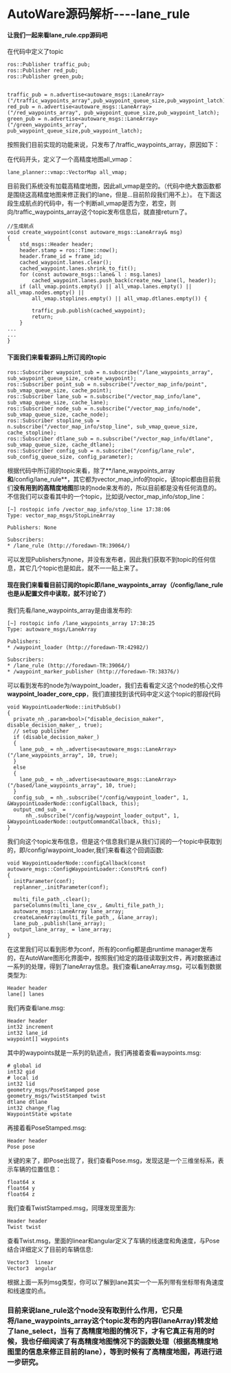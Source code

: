 # AutoWare源码解析----lane_rule

#### 让我们一起来看lane_rule.cpp源码吧
在代码中定义了topic

```
ros::Publisher traffic_pub;
ros::Publisher red_pub;
ros::Publisher green_pub;


traffic_pub = n.advertise<autoware_msgs::LaneArray>("/traffic_waypoints_array",pub_waypoint_queue_size,pub_waypoint_latch);
red_pub = n.advertise<autoware_msgs::LaneArray>("/red_waypoints_array", pub_waypoint_queue_size,pub_waypoint_latch);
green_pub = n.advertise<autoware_msgs::LaneArray>("/green_waypoints_array", pub_waypoint_queue_size,pub_waypoint_latch);
```
按照我们目前实现的功能来说，只发布了/traffic_waypoints_array，原因如下：


在代码开头，定义了一个高精度地图all_vmap：
```
lane_planner::vmap::VectorMap all_vmap;
```
目前我们系统没有加载高精度地图，因此all_vmap是空的。（代码中绝大数函数都是围绕这高精度地图来修正我们的lane，但是...目前阶段我们用不上）。
在下面这段生成航点的代码中，有一个判断all_vmap是否为空，若空，则向/traffic_waypoints_array这个topic发布信息后，就直接return了。
```
//生成航点
void create_waypoint(const autoware_msgs::LaneArray& msg)
{
	std_msgs::Header header;
	header.stamp = ros::Time::now();
	header.frame_id = frame_id;
	cached_waypoint.lanes.clear();
	cached_waypoint.lanes.shrink_to_fit();
	for (const autoware_msgs::lane& l : msg.lanes)
		cached_waypoint.lanes.push_back(create_new_lane(l, header));
	if (all_vmap.points.empty() || all_vmap.lanes.empty() || all_vmap.nodes.empty() ||
	    all_vmap.stoplines.empty() || all_vmap.dtlanes.empty()) {
		
		traffic_pub.publish(cached_waypoint);
		return; 
	}
...
...
}
```
#### 下面我们来看看源码上所订阅的topic
```
ros::Subscriber waypoint_sub = n.subscribe("/lane_waypoints_array", sub_waypoint_queue_size, create_waypoint);
ros::Subscriber point_sub = n.subscribe("/vector_map_info/point", sub_vmap_queue_size, cache_point);
ros::Subscriber lane_sub = n.subscribe("/vector_map_info/lane", sub_vmap_queue_size, cache_lane);
ros::Subscriber node_sub = n.subscribe("/vector_map_info/node", sub_vmap_queue_size, cache_node);
ros::Subscriber stopline_sub = n.subscribe("/vector_map_info/stop_line", sub_vmap_queue_size, cache_stopline);
ros::Subscriber dtlane_sub = n.subscribe("/vector_map_info/dtlane", sub_vmap_queue_size, cache_dtlane);
ros::Subscriber config_sub = n.subscribe("/config/lane_rule", sub_config_queue_size, config_parameter);
```

根据代码中所订阅的topic来看，除了**/lane_waypoints_array**和**/config/lane_rule**，其它都为vector_map_info的topic，该topic都由目前我们**没有用到的高精度地图**那块的node来发布的，所以目前都是没有任何消息的。不信我们可以查看其中的一个topic，比如说/vector_map_info/stop_line：
```
[~] rostopic info /vector_map_info/stop_line 17:38:06 
Type: vector_map_msgs/StopLineArray

Publishers: None

Subscribers: 
* /lane_rule (http://foredawn-TR:39064/)
```
可以发现Publishers为none，并没有发布者，因此我们获取不到topic的任何信息，其它几个topic也是如此，就不一一贴上来了。

#### 现在我们来看看目前订阅的topic即/lane_waypoints_array（/config/lane_rule也是从配置文件中读取，就不讨论了）

我们先看/lane_waypoints_array是由谁发布的:
```
[~] rostopic info /lane_waypoints_array 17:38:25 
Type: autoware_msgs/LaneArray

Publishers: 
* /waypoint_loader (http://foredawn-TR:42982/)

Subscribers: 
* /lane_rule (http://foredawn-TR:39064/)
* /waypoint_marker_publisher (http://foredawn-TR:38376/)
```
可以看到发布的node为/waypoint_loader，我们去看看定义这个node的核心文件**waypoint_loader_core_cpp**，我们直接找到该代码中定义这个topic的那段代码
```
void WaypointLoaderNode::initPubSub()
{
  private_nh_.param<bool>("disable_decision_maker", disable_decision_maker_, true);
  // setup publisher
  if (disable_decision_maker_)
  {
    lane_pub_ = nh_.advertise<autoware_msgs::LaneArray>("/lane_waypoints_array", 10, true);
  }
  else
  {
    lane_pub_ = nh_.advertise<autoware_msgs::LaneArray>("/based/lane_waypoints_array", 10, true);
  }
  config_sub_ = nh_.subscribe("/config/waypoint_loader", 1, &WaypointLoaderNode::configCallback, this);
  output_cmd_sub_ =
      nh_.subscribe("/config/waypoint_loader_output", 1, &WaypointLoaderNode::outputCommandCallback, this);
}

```
我们向这个topic发布信息，但是这个信息我们是从我们订阅的一个topic中获取到的，即/config/waypoint_loader,我们来看看这个回调函数:

```
void WaypointLoaderNode::configCallback(const autoware_msgs::ConfigWaypointLoader::ConstPtr& conf)
{
  initParameter(conf);
  replanner_.initParameter(conf);

  multi_file_path_.clear();
  parseColumns(multi_lane_csv_, &multi_file_path_);
  autoware_msgs::LaneArray lane_array;
  createLaneArray(multi_file_path_, &lane_array);
  lane_pub_.publish(lane_array);
  output_lane_array_ = lane_array;
}

```
在这里我们可以看到形参为conf，所有的config都是由runtime manager发布的，在AutoWare图形化界面中，按照我们给定的路径读取到文件，再对数据通过一系列的处理，得到了laneArray信息。我们查看LaneArray.msg，可以看到数据类型为:
```
Header header
lane[] lanes
```
我们再查看lane.msg:
```
Header header
int32 increment
int32 lane_id
waypoint[] waypoints
```
其中的waypoints就是一系列的轨迹点，我们再接着查看waypoints.msg:
```
# global id
int32 gid 
# local id
int32 lid
geometry_msgs/PoseStamped pose   
geometry_msgs/TwistStamped twist  
dtlane dtlane
int32 change_flag
WaypointState wpstate
```
再接着看PoseStamped.msg:
```
Header header
Pose pose
```
关键的来了，即Pose出现了，我们查看Pose.msg，发现这是一个三维坐标系，表示车辆的位置信息：
```
float64 x
float64 y
float64 z
```
我们查看TwistStamped.msg，同理发现里面为:
```
Header header
Twist twist
```
查看Twist.msg，里面的linear和angular定义了车辆的线速度和角速度，与Pose结合详细定义了目前的车辆信息:
```
Vector3  linear
Vector3  angular
```
根据上面一系列msg类型，你可以了解到lane其实一个一系列带有坐标带有角速度和线速度的点。

### 目前来说lane_rule这个node没有取到什么作用，它只是将/lane_waypoints_array这个topic发布的内容(laneArray)转发给了lane_select，当有了高精度地图的情况下，才有它真正有用的时候，我也仔细阅读了有高精度地图情况下的函数处理（根据高精度地图里的信息来修正目前的lane），等到时候有了高精度地图，再进行进一步研究。